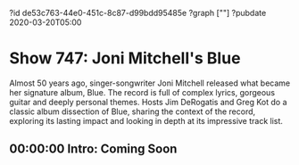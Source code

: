 ?id de53c763-44e0-451c-8c87-d99bdd95485e
?graph [""]
?pubdate 2020-03-20T05:00

# Show 747: Joni Mitchell's Blue

Almost 50 years ago, singer-songwriter Joni Mitchell released what became her signature album, Blue. The record is full of complex lyrics, gorgeous guitar and deeply personal themes. Hosts Jim DeRogatis and Greg Kot do a classic album dissection of Blue, sharing the context of the record, exploring its lasting impact and looking in depth at its impressive track list.

## 00:00:00 Intro: Coming Soon